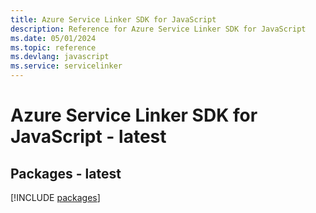 ```yaml
---
title: Azure Service Linker SDK for JavaScript
description: Reference for Azure Service Linker SDK for JavaScript
ms.date: 05/01/2024
ms.topic: reference
ms.devlang: javascript
ms.service: servicelinker
---
```

# Azure Service Linker SDK for JavaScript - latest
## Packages - latest
[!INCLUDE [packages](service-linker-index.md)]